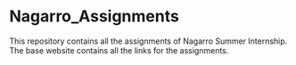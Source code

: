 # Nagarro_Assignments
This repository contains all the assignments of Nagarro Summer Internship.
The base website contains all the links for the assignments.
